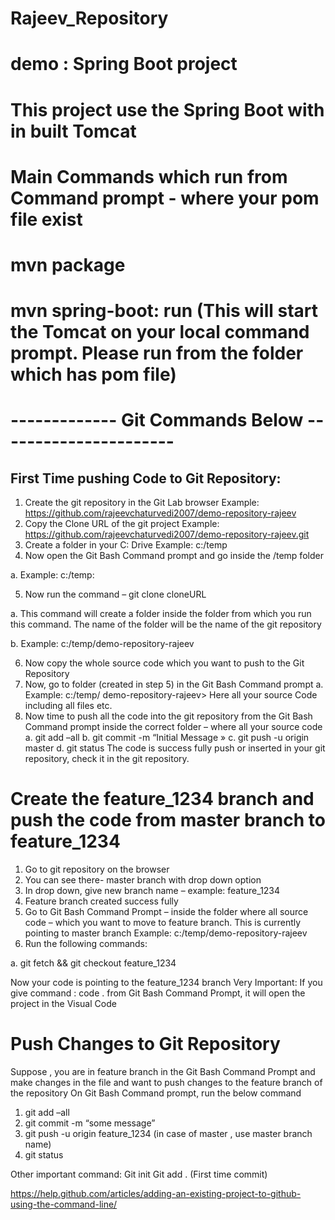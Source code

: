 # Rajeev_Repository
# demo : Spring Boot project
# This project use the Spring Boot with in built Tomcat 

# Main Commands which run from Command prompt - where your pom file exist

# **mvn package**

# **mvn spring-boot: run**    (This will start the Tomcat on your local command prompt. Please run from the folder which has pom file)


# -------------   Git Commands Below ----------------------

## First Time pushing Code to Git Repository:

1.	Create the git repository in the Git Lab browser
Example: https://github.com/rajeevchaturvedi2007/demo-repository-rajeev
2.	Copy the Clone URL of the git project
Example: https://github.com/rajeevchaturvedi2007/demo-repository-rajeev.git
3.	Create a folder in your C: Drive 
Example: c:/temp
4.	Now open the Git Bash Command prompt and go inside the /temp folder

a.	Example: c:/temp:

5.	Now run the command – git clone cloneURL

a.	This command will create a folder inside the folder from which you run this command. The name of the folder will be the name of the git repository

b.	Example: c:/temp/demo-repository-rajeev

6.	Now copy the whole source code which you want to push to the Git Repository
7.	Now, go to folder (created in step 5) in the Git Bash Command prompt
a.	Example: c:/temp/ demo-repository-rajeev> Here all your source Code including all files etc.
8.	Now time to push all the code into the git repository from the Git Bash Command prompt inside the correct folder – where all your source code
a.	git add –all
b.	git commit -m “Initial Message »
c.	git push -u origin master
d.	git status
The code is success fully push or inserted in your git repository, check it in the git repository. 

# Create the feature_1234 branch and push the code from master branch to feature_1234

1.	Go to git repository on the browser
2.	You can see there- master branch with drop down option
3.	In drop down, give new branch name – example: feature_1234
4.	Feature branch created success fully
5.	Go to Git Bash Command Prompt – inside the folder where all source code – which you want to move to feature branch. This is currently pointing to master branch
Example: c:/temp/demo-repository-rajeev
6.	Run the following commands:

a.	git fetch && git checkout feature_1234

Now your code is pointing to the feature_1234 branch
Very Important: If you give command : code . from Git Bash Command Prompt, it will open the project in the Visual Code



# Push Changes to Git Repository

Suppose , you are in feature branch in the Git Bash Command Prompt and make changes in the file and want to push changes to the feature branch of the repository
On Git Bash Command prompt, run the below command
1.	git add –all
2.	git commit -m “some message”
3.	git push -u origin feature_1234  (in case of master , use master branch name)
4.	git status

Other important command:
Git init
Git add . (First time commit)



https://help.github.com/articles/adding-an-existing-project-to-github-using-the-command-line/
